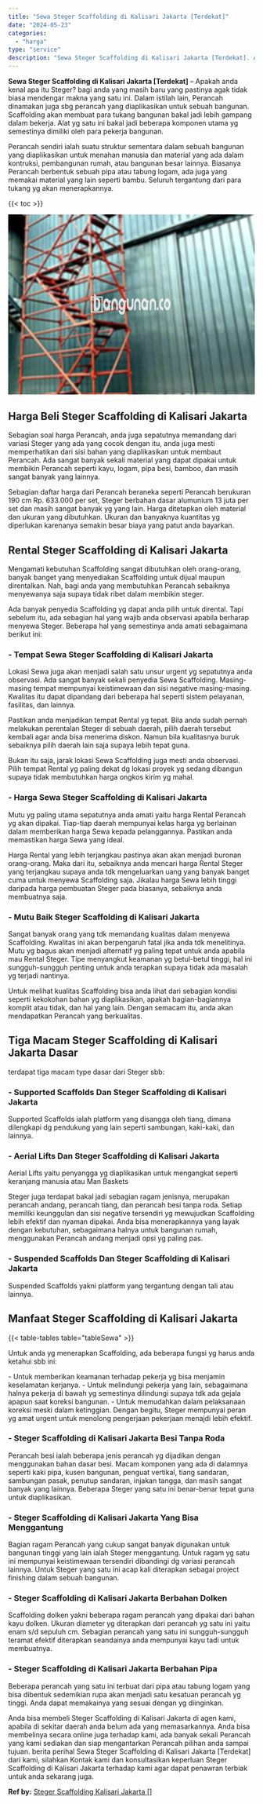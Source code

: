 ```yaml
---
title: "Sewa Steger Scaffolding di Kalisari Jakarta [Terdekat]"
date: "2024-05-23"
categories: 
  - "harga"
type: "service"
description: "Sewa Steger Scaffolding di Kalisari Jakarta [Terdekat]. Anda bisa membeli Steger Scaffolding di Kalisari Jakarta di agen kami, apabila di sekitar daerah anda..."
---
```


**Sewa Steger Scaffolding di Kalisari Jakarta \[Terdekat\]** – Apakah anda kenal apa itu Steger? bagi anda yang masih baru yang pastinya agak tidak biasa mendengar makna yang satu ini. Dalam istilah lain, Perancah dinamakan juga sbg perancah yang diaplikasikan untuk sebuah bangunan. Scaffolding akan membuat para tukang bangunan bakal jadi lebih gampang dalam bekerja. Alat yg satu ini bakal jadi beberapa komponen utama yg semestinya dimiliki oleh para pekerja bangunan.

Perancah sendiri ialah suatu struktur sementara dalam sebuah bangunan yang diaplikasikan untuk menahan manusia dan material yang ada dalam kontruksi, pembangunan rumah, atau bangunan besar lainnya. Biasanya Perancah berbentuk sebuah pipa atau tabung logam, ada juga yang memakai material yang lain seperti bambu. Seluruh tergantung dari para tukang yg akan menerapkannya.

{{< toc >}}

![Sewa Steger Scaffolding di Kalisari Jakarta [Terdekat]](/images/sewa-scaffolding-steger-18.png)

## Harga Beli Steger Scaffolding di Kalisari Jakarta

Sebagian soal harga Perancah, anda juga sepatutnya memandang dari variasi Steger yang ada yang cocok dengan itu, anda juga mesti memperhatikan dari sisi bahan yang diaplikasikan untuk membaut Perancah. Ada sangat banyak sekali material yang dapat dipakai untuk membikin Perancah seperti kayu, logam, pipa besi, bamboo, dan masih sangat banyak yang lainnya.

Sebagian daftar harga dari Perancah beraneka seperti Perancah berukuran 190 cm Rp. 633.000 per set, Steger berbahan dasar alumunium 13 juta per set dan masih sangat banyak yg yang lain. Harga ditetapkan oleh material dan ukuran yang dibutuhkan. Ukuran dan banyaknya kuantitas yg diperlukan karenanya semakin besar biaya yang patut anda bayarkan.

## Rental Steger Scaffolding di Kalisari Jakarta

Mengamati kebutuhan Scaffolding sangat dibutuhkan oleh orang-orang, banyak banget yang menyediakan Scaffolding untuk dijual maupun direntalkan. Nah, bagi anda yang membutuhkan Perancah sebaiknya menyewanya saja supaya tidak ribet dalam membikin steger.

Ada banyak penyedia Scaffolding yg dapat anda pilih untuk dirental. Tapi sebelum itu, ada sebagian hal yang wajib anda observasi apabila berharap menyewa Steger. Beberapa hal yang semestinya anda amati sebagaimana berikut ini:

### \- Tempat Sewa Steger Scaffolding di Kalisari Jakarta

Lokasi Sewa juga akan menjadi salah satu unsur urgent yg sepatutnya anda observasi. Ada sangat banyak sekali penyedia Sewa Scaffolding. Masing-masing tempat mempunyai keistimewaan dan sisi negative masing-masing. Kwalitas itu dapat dipandang dari beberapa hal seperti sistem pelayanan, fasilitas, dan lainnya.

Pastikan anda menjadikan tempat Rental yg tepat. Bila anda sudah pernah melakukan perentalan Steger di sebuah daerah, pilih daerah tersebut kembali agar anda bisa menerima diskon. Namun bila kualitasnya buruk sebaiknya pilih daerah lain saja supaya lebih tepat guna.

Bukan itu saja, jarak lokasi Sewa Scaffolding juga mesti anda observasi. Pilih tempat Rental yg paling dekat dg lokasi proyek yg sedang dibangun supaya tidak membutuhkan harga ongkos kirim yg mahal.

### \- Harga Sewa Steger Scaffolding di Kalisari Jakarta

Mutu yg paling utama sepatutnya anda amati yaitu harga Rental Perancah yg akan dipakai. Tiap-tiap daerah mempunyai kelas harga yg berlainan dalam memberikan harga Sewa kepada pelanggannya. Pastikan anda memastikan harga Sewa yang ideal.

Harga Rental yang lebih terjangkau pastinya akan akan menjadi buronan orang-orang. Maka dari itu, sebaiknya anda mencari harga Rental Steger yang terjangkau supaya anda tdk mengeluarkan uang yang banyak banget cuma untuk menyewa Scaffolding saja. Jikalau harga Sewa lebih tinggi daripada harga pembuatan Steger pada biasanya, sebaiknya anda membuatnya saja.

### \- Mutu Baik Steger Scaffolding di Kalisari Jakarta

Sangat banyak orang yang tdk memandang kualitas dalam menyewa Scaffolding. Kwalitas ini akan berpengaruh fatal jika anda tdk menelitinya. Mutu yg bagus akan menjadi alternatif yg paling tepat untuk anda apabila mau Rental Steger. Tipe menyangkut keamanan yg betul-betul tinggi, hal ini sungguh-sungguh penting untuk anda terapkan supaya tidak ada masalah yg terjadi nantinya.

Untuk melihat kualitas Scaffolding bisa anda lihat dari sebagian kondisi seperti kekokohan bahan yg diaplikasikan, apakah bagian-bagiannya komplit atau tidak, dan hal yang lain. Dengan semacam itu, anda akan mendapatkan Perancah yang berkualitas.

## Tiga Macam Steger Scaffolding di Kalisari Jakarta Dasar

terdapat tiga macam type dasar dari Steger sbb:

### \- Supported Scaffolds Dan Steger Scaffolding di Kalisari Jakarta

Supported Scaffolds ialah platform yang disangga oleh tiang, dimana dilengkapi dg pendukung yang lain seperti sambungan, kaki-kaki, dan lainnya.

### \- Aerial Lifts Dan Steger Scaffolding di Kalisari Jakarta

Aerial Lifts yaitu penyangga yg diaplikasikan untuk mengangkat seperti keranjang manusia atau Man Baskets

Steger juga terdapat bakal jadi sebagian ragam jenisnya, merupakan perancah andang, perancah tiang, dan perancah besi tanpa roda. Setiap memiliki keunggulan dan sisi negative tersendiri yg mewujudkan Scaffolding lebih efektif dan nyaman dipakai. Anda bisa menerapkannya yang layak dengan kebutuhan, sebagaimana halnya untuk bangunan rumah, menggunakan Perancah andang menjadi opsi yg paling pas.

### \- Suspended Scaffolds Dan Steger Scaffolding di Kalisari Jakarta

Suspended Scaffolds yakni platform yang tergantung dengan tali atau lainnya.

## Manfaat Steger Scaffolding di Kalisari Jakarta

{{< table-tables table="tableSewa" >}}

Untuk anda yg menerapkan Scaffolding, ada beberapa fungsi yg harus anda ketahui sbb ini:

\- Untuk memberikan keamanan terhadap pekerja yg bisa menjamin keselamatan kerjanya. - Untuk melindungi pekerja yang lain, sebagaimana halnya pekerja di bawah yg semestinya dilindungi supaya tdk ada gejala apapun saat koreksi bangunan. - Untuk memudahkan dalam pelaksanaan koreksi meski dalam ketinggian. Dengan begitu, Steger mempunyai peran yg amat urgent untuk menolong pengerjaan pekerjaan menajdi lebih efektif.

### \- Steger Scaffolding di Kalisari Jakarta Besi Tanpa Roda

Perancah besi ialah beberapa jenis perancah yg dijadikan dengan menggunakan bahan dasar besi. Macam komponen yang ada di dalamnya seperti kaki pipa, kusen bangunan, penguat vertikal, tiang sandaran, sambungan pasak, penutup sandaran, injakan tangga, dan masih sangat banyak yang lainnya. Beberapa Steger yang satu ini benar-benar tepat guna untuk diaplikasikan.

### \- Steger Scaffolding di Kalisari Jakarta Yang Bisa Menggantung

Bagian ragam Perancah yang cukup sangat banyak digunakan untuk bangunan tinggi yang lain ialah Steger menggantung. Untuk ragam yg satu ini mempunyai keistimewaan tersendiri dibandingi dg variasi perancah lainnya. Untuk Steger yang satu ini acap kali diterapkan sebagai project finishing dalam sebuah bangunan.

### \- Steger Scaffolding di Kalisari Jakarta Berbahan Dolken

Scaffolding dolken yakni beberapa ragam perancah yang dipakai dari bahan kayu dolken. Ukuran diameter yg diterapkan dari perancah yg satu ini yaitu enam s/d sepuluh cm. Sebagian perancah yang satu ini sungguh-sungguh teramat efektif diterapkan seandainya anda mempunyai kayu tadi untuk membuatnya.

### \- Steger Scaffolding di Kalisari Jakarta Berbahan Pipa

Beberapa perancah yang satu ini terbuat dari pipa atau tabung logam yang bisa dibentuk sedemikian rupa akan menjadi satu kesatuan perancah yg tinggi. Anda dapat memakainya yang sesuai dengan yg diinginkan.

Anda bisa membeli Steger Scaffolding di Kalisari Jakarta di agen kami, apabila di sekitar daerah anda belum ada yang memasarkannya. Anda bisa membelinya secara online juga terhadap kami, ada banyak sekali Perancah yang kami sediakan dan siap mengantarkan Perancah pilihan anda sampai tujuan. berita perihal Sewa Steger Scaffolding di Kalisari Jakarta \[Terdekat\] dari kami, silahkan Kontak kami dan konsultasikan keperluan Steger Scaffolding di Kalisari Jakarta terhadap kami agar dapat penawran terbiak untuk anda sekarang juga.

**Ref by:** [Steger Scaffolding Kalisari Jakarta []](https://id.wikipedia.org/wiki/Steger)
